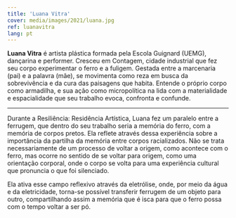 ```yaml
---
title: 'Luana Vitra'
cover: media/images/2021/luana.jpg
ref: luanavitra
lang: pt
---
```


**Luana Vitra** é artista plástica formada pela Escola Guignard (UEMG), dançarina e performer. Cresceu em Contagem, cidade industrial que fez seu corpo experimentar o ferro e a fuligem. Gestada entre a marcenaria (pai) e a palavra (mãe), se movimenta como reza em busca da sobrevivência e da cura das paisagens que habita. Entende o próprio corpo como armadilha, e sua ação como micropolítica na lida com a materialidade e espacialidade que seu trabalho evoca, confronta e confunde.

---

Durante a Resiliência: Residência Artística, Luana fez um paralelo entre a ferrugem, que dentro do seu trabalho seria a memória do ferro, com a memória de corpos pretos. Ela reflete através dessa experiência sobre a importância da partilha da memória entre corpos racializados. Não se trata necessariamente de um processo de voltar a origem, como acontece com o ferro, mas ocorre no sentido de se voltar para origem, como uma orientação corporal, onde o corpo se volta para uma experiência cultural que pronuncia o que foi silenciado.

Ela ativa esse campo reflexivo através da eletrólise, onde, por meio da água e da eletricidade, torna-se possível transferir ferrugem de um objeto para outro, compartilhando assim a memória que é isca para que o ferro possa com o tempo voltar a ser pó.

<br>
⠀

